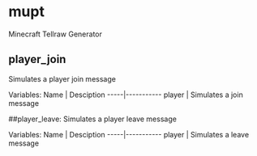 # mupt
Minecraft Tellraw Generator

## player_join
Simulates a player join message

Variables:
Name | Desciption
-----|-----------
player | Simulates a join message

##player_leave:
Simulates a player leave message

Variables:
Name | Desciption
-----|-----------
player | Simulates a leave message
